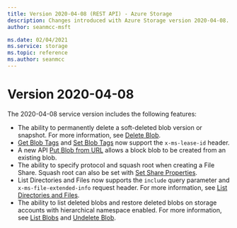 ```yaml
---
title: Version 2020-04-08 (REST API) - Azure Storage
description: Changes introduced with Azure Storage version 2020-04-08.
author: seanmcc-msft

ms.date: 02/04/2021
ms.service: storage
ms.topic: reference
ms.author: seanmcc
---
```


# Version 2020-04-08
  
The 2020-04-08 service version includes the following features:

- The ability to permanently delete a soft-deleted blob version or snapshot.  For more information, see [Delete Blob](Delete-Blob.md).
- [Get Blob Tags](get-blob-tags.md) and [Set Blob Tags](set-blob-tags.md) now support the `x-ms-lease-id` header.
- A new API [Put Blob from URL](put-blob-from-url.md) allows a block blob to be created from an existing blob.
- The ability to specify protocol and squash root when creating a File Share.  Squash root can also be set with [Set Share Properties](Set-Share-Properties.md).
- List Directories and Files now supports the `include` query parameter and `x-ms-file-extended-info` request header.  For more information, see [List Directories and Files](List-Directories-and-Files.md).
- The ability to list deleted blobs and restore deleted blobs on storage accounts with hierarchical namespace enabled. For more information, see [List Blobs](List-Blobs.md) and [Undelete Blob](Undelete-Blob.md).